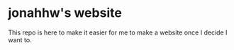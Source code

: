 # jonahhw's website

This repo is here to make it easier for me to make a website once I decide I want to.
